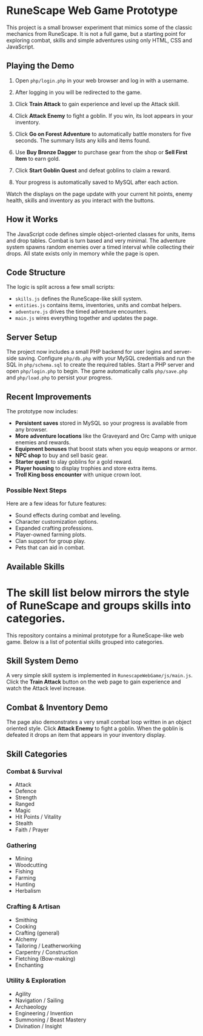 # RuneScape Web Game Prototype


This project is a small browser experiment that mimics some of the classic mechanics from RuneScape. It is not a full game, but a starting point for exploring combat, skills and simple adventures using only HTML, CSS and JavaScript.

## Playing the Demo

1. Open `php/login.php` in your web browser and log in with a username.
2. After logging in you will be redirected to the game.
3. Click **Train Attack** to gain experience and level up the Attack skill.
4. Click **Attack Enemy** to fight a goblin. If you win, its loot appears in your inventory.
5. Click **Go on Forest Adventure** to automatically battle monsters for five seconds. The summary lists any kills and items found.
6. Use **Buy Bronze Dagger** to purchase gear from the shop or **Sell First Item** to earn gold.
7. Click **Start Goblin Quest** and defeat goblins to claim a reward.

8. Your progress is automatically saved to MySQL after each action.


Watch the displays on the page update with your current hit points, enemy health, skills and inventory as you interact with the buttons.

## How it Works

The JavaScript code defines simple object-oriented classes for units, items and drop tables. Combat is turn based and very minimal. The adventure system spawns random enemies over a timed interval while collecting their drops. All state exists only in memory while the page is open.

## Code Structure

The logic is split across a few small scripts:

- `skills.js` defines the RuneScape-like skill system.
- `entities.js` contains items, inventories, units and combat helpers.
- `adventure.js` drives the timed adventure encounters.
- `main.js` wires everything together and updates the page.

## Server Setup


The project now includes a small PHP backend for user logins and server-side saving. Configure `php/db.php` with your MySQL credentials and run the SQL in `php/schema.sql` to create the required tables. Start a PHP server and open `php/login.php` to begin. The game automatically calls `php/save.php` and `php/load.php` to persist your progress.


## Recent Improvements

The prototype now includes:

- **Persistent saves** stored in MySQL so your progress is available from any browser.
- **More adventure locations** like the Graveyard and Orc Camp with unique enemies and rewards.
- **Equipment bonuses** that boost stats when you equip weapons or armor.
- **NPC shop** to buy and sell basic gear.
- **Starter quest** to slay goblins for a gold reward.
- **Player housing** to display trophies and store extra items.
- **Troll King boss encounter** with unique crown loot.

### Possible Next Steps

Here are a few ideas for future features:

- Sound effects during combat and leveling.
- Character customization options.
- Expanded crafting professions.
- Player-owned farming plots.
- Clan support for group play.
- Pets that can aid in combat.

## Available Skills

The skill list below mirrors the style of RuneScape and groups skills into categories.
=======
This repository contains a minimal prototype for a RuneScape-like web game. Below is a list of potential skills grouped into categories.

## Skill System Demo

A very simple skill system is implemented in `RunescapeWebGame/js/main.js`. Click the **Train Attack** button on the web page to gain experience and watch the Attack level increase.

## Combat & Inventory Demo

The page also demonstrates a very small combat loop written in an object oriented style. Click **Attack Enemy** to fight a goblin. When the goblin is defeated it drops an item that appears in your inventory display.

## Skill Categories


### Combat & Survival
- Attack
- Defence
- Strength
- Ranged
- Magic
- Hit Points / Vitality
- Stealth
- Faith / Prayer

### Gathering
- Mining
- Woodcutting
- Fishing
- Farming
- Hunting
- Herbalism

### Crafting & Artisan
- Smithing
- Cooking
- Crafting (general)
- Alchemy
- Tailoring / Leatherworking
- Carpentry / Construction
- Fletching (Bow-making)
- Enchanting

### Utility & Exploration
- Agility
- Navigation / Sailing
- Archaeology
- Engineering / Invention
- Summoning / Beast Mastery
- Divination / Insight

